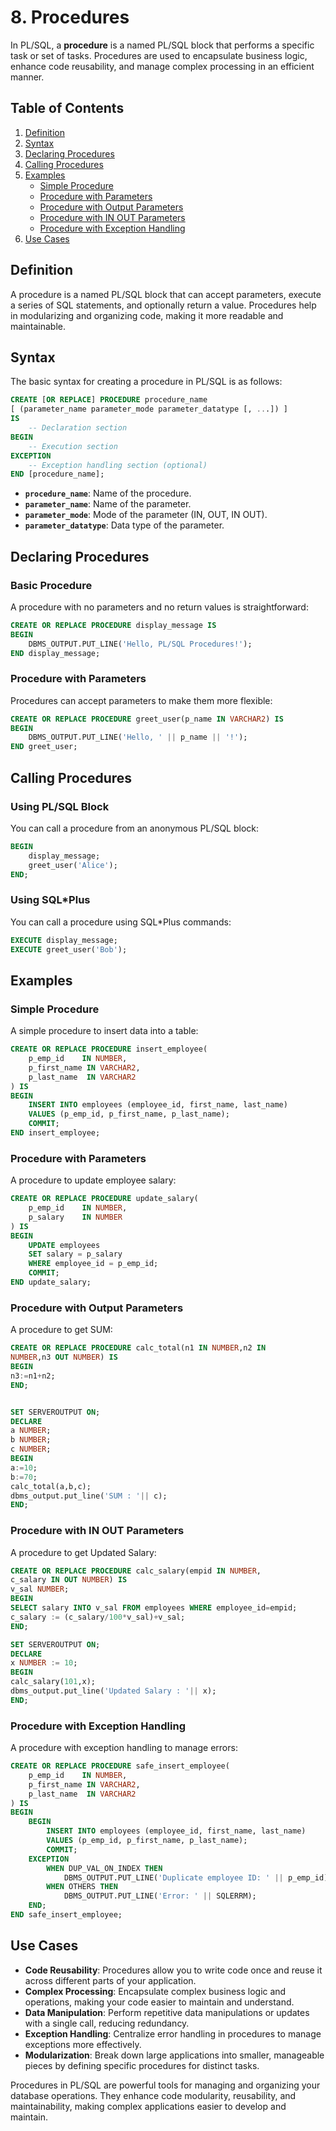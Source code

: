 # 8. Procedures

In PL/SQL, a **procedure** is a named PL/SQL block that performs a specific task or set of tasks. Procedures are used to encapsulate business logic, enhance code reusability, and manage complex processing in an efficient manner.

## Table of Contents

1. [Definition](#definition)
2. [Syntax](#syntax)
3. [Declaring Procedures](#declaring-procedures)
4. [Calling Procedures](#calling-procedures)
5. [Examples](#examples)
    - [Simple Procedure](#simple-procedure)
    - [Procedure with Parameters](#procedure-with-parameters)
    - [Procedure with Output Parameters](#procedure-with-output-parameters)
    - [Procedure with IN OUT Parameters](#Procedure-with-IN-OUT-Parameters)
    - [Procedure with Exception Handling](#procedure-with-exception-handling)
6. [Use Cases](#use-cases)

## Definition

A procedure is a named PL/SQL block that can accept parameters, execute a series of SQL statements, and optionally return a value. Procedures help in modularizing and organizing code, making it more readable and maintainable.

## Syntax

The basic syntax for creating a procedure in PL/SQL is as follows:

```sql
CREATE [OR REPLACE] PROCEDURE procedure_name
[ (parameter_name parameter_mode parameter_datatype [, ...]) ]
IS
    -- Declaration section
BEGIN
    -- Execution section
EXCEPTION
    -- Exception handling section (optional)
END [procedure_name];
```

- **`procedure_name`**: Name of the procedure.
- **`parameter_name`**: Name of the parameter.
- **`parameter_mode`**: Mode of the parameter (IN, OUT, IN OUT).
- **`parameter_datatype`**: Data type of the parameter.

## Declaring Procedures

### Basic Procedure

A procedure with no parameters and no return values is straightforward:

```sql
CREATE OR REPLACE PROCEDURE display_message IS
BEGIN
    DBMS_OUTPUT.PUT_LINE('Hello, PL/SQL Procedures!');
END display_message;
```

### Procedure with Parameters

Procedures can accept parameters to make them more flexible:

```sql
CREATE OR REPLACE PROCEDURE greet_user(p_name IN VARCHAR2) IS
BEGIN
    DBMS_OUTPUT.PUT_LINE('Hello, ' || p_name || '!');
END greet_user;
```

## Calling Procedures

### Using PL/SQL Block

You can call a procedure from an anonymous PL/SQL block:

```sql
BEGIN
    display_message;
    greet_user('Alice');
END;
```

### Using SQL*Plus

You can call a procedure using SQL*Plus commands:

```sql
EXECUTE display_message;
EXECUTE greet_user('Bob');
```

## Examples

### Simple Procedure

A simple procedure to insert data into a table:

```sql
CREATE OR REPLACE PROCEDURE insert_employee(
    p_emp_id    IN NUMBER,
    p_first_name IN VARCHAR2,
    p_last_name  IN VARCHAR2
) IS
BEGIN
    INSERT INTO employees (employee_id, first_name, last_name)
    VALUES (p_emp_id, p_first_name, p_last_name);
    COMMIT;
END insert_employee;
```

### Procedure with Parameters

A procedure to update employee salary:

```sql
CREATE OR REPLACE PROCEDURE update_salary(
    p_emp_id    IN NUMBER,
    p_salary    IN NUMBER
) IS
BEGIN
    UPDATE employees
    SET salary = p_salary
    WHERE employee_id = p_emp_id;
    COMMIT;
END update_salary;
```

### Procedure with Output Parameters

A procedure to get SUM:

```sql
CREATE OR REPLACE PROCEDURE calc_total(n1 IN NUMBER,n2 IN
NUMBER,n3 OUT NUMBER) IS
BEGIN
n3:=n1+n2;
END;


SET SERVEROUTPUT ON;
DECLARE
a NUMBER;
b NUMBER;
c NUMBER;
BEGIN
a:=10;
b:=70;
calc_total(a,b,c);
dbms_output.put_line('SUM : '|| c);
END;
```

### Procedure with IN OUT Parameters

A procedure to get Updated Salary:

```sql
CREATE OR REPLACE PROCEDURE calc_salary(empid IN NUMBER,
c_salary IN OUT NUMBER) IS
v_sal NUMBER;
BEGIN
SELECT salary INTO v_sal FROM employees WHERE employee_id=empid;
c_salary := (c_salary/100*v_sal)+v_sal;
END;

SET SERVEROUTPUT ON;
DECLARE
x NUMBER := 10;
BEGIN
calc_salary(101,x);
dbms_output.put_line('Updated Salary : '|| x);
END;
```

### Procedure with Exception Handling

A procedure with exception handling to manage errors:

```sql
CREATE OR REPLACE PROCEDURE safe_insert_employee(
    p_emp_id    IN NUMBER,
    p_first_name IN VARCHAR2,
    p_last_name  IN VARCHAR2
) IS
BEGIN
    BEGIN
        INSERT INTO employees (employee_id, first_name, last_name)
        VALUES (p_emp_id, p_first_name, p_last_name);
        COMMIT;
    EXCEPTION
        WHEN DUP_VAL_ON_INDEX THEN
            DBMS_OUTPUT.PUT_LINE('Duplicate employee ID: ' || p_emp_id);
        WHEN OTHERS THEN
            DBMS_OUTPUT.PUT_LINE('Error: ' || SQLERRM);
    END;
END safe_insert_employee;
```

## Use Cases

- **Code Reusability**: Procedures allow you to write code once and reuse it across different parts of your application.
- **Complex Processing**: Encapsulate complex business logic and operations, making your code easier to maintain and understand.
- **Data Manipulation**: Perform repetitive data manipulations or updates with a single call, reducing redundancy.
- **Exception Handling**: Centralize error handling in procedures to manage exceptions more effectively.
- **Modularization**: Break down large applications into smaller, manageable pieces by defining specific procedures for distinct tasks.

Procedures in PL/SQL are powerful tools for managing and organizing your database operations. They enhance code modularity, reusability, and maintainability, making complex applications easier to develop and maintain.
